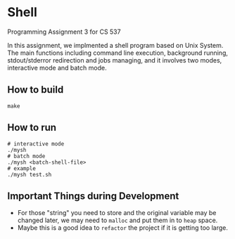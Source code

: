 # Shell
Programming Assignment 3 for CS 537

In this assignment, we implmented a shell program based on Unix System. The main
functions including command line execution, background running, stdout/stderror
redirection and jobs managing, and it involves two modes, interactive mode and
batch mode.

## How to build

```shell
make
```

## How to run

```shell
# interactive mode
./mysh
# batch mode
./mysh <batch-shell-file>
# example
./mysh test.sh
```

## Important Things during Development

- For those "string" you need to store and the original variable may be changed
  later, we may need to `malloc` and put them in to `heap` space.
- Maybe this is a good idea to `refactor` the project if it is getting too large.
